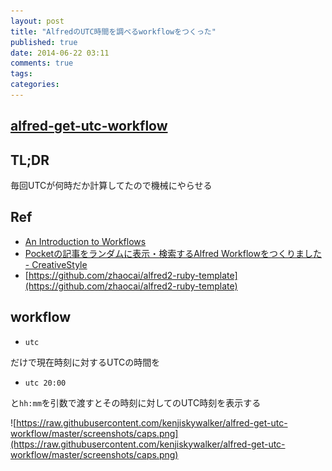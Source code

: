 ```yaml
---
layout: post
title: "AlfredのUTC時間を調べるworkflowをつくった"
published: true
date: 2014-06-22 03:11
comments: true
tags: 
categories: 
---
```


## [alfred-get-utc-workflow](https://github.com/kenjiskywalker/alfred-get-utc-workflow)

## TL;DR

毎回UTCが何時だか計算してたので機械にやらせる

## Ref

- [An Introduction to Workflows](http://support.alfredapp.com/workflows)
- [Pocketの記事をランダムに表示・検索するAlfred Workflowをつくりました - CreativeStyle](http://kadoppe.com/archives/2014/01/alfred-random-pocket-workflow.html)
- [https://github.com/zhaocai/alfred2-ruby-template](https://github.com/zhaocai/alfred2-ruby-template)

## workflow

- `utc`

だけで現在時刻に対するUTCの時間を

- `utc 20:00`

と`hh:mm`を引数で渡すとその時刻に対してのUTC時刻を表示する  
  
![https://raw.githubusercontent.com/kenjiskywalker/alfred-get-utc-workflow/master/screenshots/caps.png](https://raw.githubusercontent.com/kenjiskywalker/alfred-get-utc-workflow/master/screenshots/caps.png)
